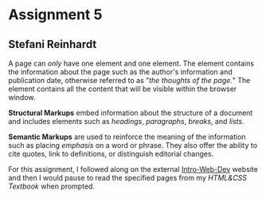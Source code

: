 # Assignment 5
## Stefani Reinhardt

A page can _only_ have one **<head>** element and one **<body>** element.  The **<head>** element contains the information about the page such as the author's information and publication date, otherwise referred to as "_the thoughts of the page._" The **<body>** element contains all the content that will be visible within the browser window.

**Structural Markups** embed information about the structure of a document and includes elements such as _headings_, _paragraphs_, _breaks_, and _lists_.

**Semantic Markups** are used to reinforce the meaning of the information such as placing _emphasis_ on a word or phrase.  They also offer the ability to cite quotes, link to definitions, or distinguish editorial changes.

For this assignment, I followed along on the external [Intro-Web-Dev](https://intro-web-dev.media-ed-online.com/) website and then I would pause to read the specified pages from my _HTML&CSS Textbook_ when prompted.
